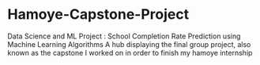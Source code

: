 # Hamoye-Capstone-Project
Data Science and ML Project : School Completion Rate Prediction using Machine Learning Algorithms
A hub displaying the final group project, also known as the capstone I worked on in order to finish my hamoye internship
